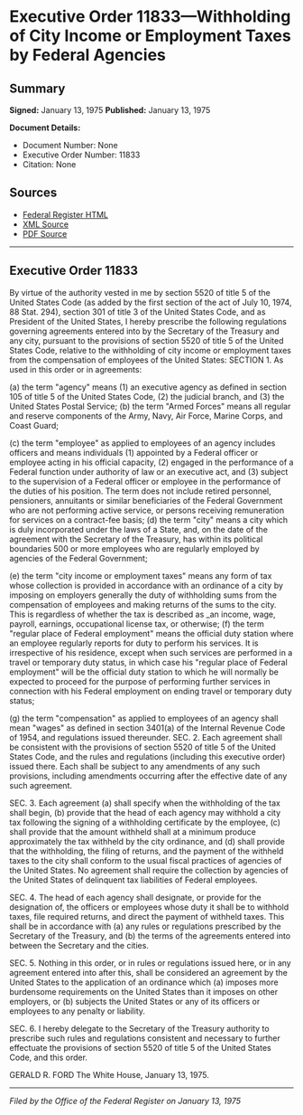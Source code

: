 # Executive Order 11833—Withholding of City Income or Employment Taxes by Federal Agencies

## Summary

**Signed:** January 13, 1975
**Published:** January 13, 1975

**Document Details:**
- Document Number: None
- Executive Order Number: 11833
- Citation: None

## Sources
- [Federal Register HTML](https://www.presidency.ucsb.edu/documents/executive-order-11833-withholding-city-income-or-employment-taxes-federal-agencies)
- [XML Source](None)
- [PDF Source](None)

---

## Executive Order 11833

By virtue of the authority vested in me by section 5520 of title 5 of the United States Code (as added by the first section of the act of July 10, 1974, 88 Stat. 294), section 301 of title 3 of the United States Code, and as President of the United States, I hereby prescribe the following regulations governing agreements entered into by the Secretary of the Treasury and any city, pursuant to the provisions of section 5520 of title 5 of the United States Code, relative to the withholding of city income or employment taxes from the compensation of employees of the United States:
SECTION 1. As used in this order or in agreements:

(a) the term "agency" means (1) an executive agency as defined in section 105 of title 5 of the United States Code, (2) the judicial branch, and (3) the United States Postal Service;
(b) the term "Armed Forces" means all regular and reserve components of the Army, Navy, Air Force, Marine Corps, and Coast Guard;

(c) the term "employee" as applied to employees of an agency includes officers and means individuals (1) appointed by a Federal officer or employee acting in his official capacity, (2) engaged in the performance of a Federal function under authority of law or an executive act, and (3) subject to the supervision of a Federal officer or employee in the performance of the duties of his position. The term does not include retired personnel, pensioners, annuitants or similar beneficiaries of the Federal Government who are not performing active service, or persons receiving remuneration for services on a contract-fee basis;
(d) the term "city" means a city which is duly incorporated under the laws of a State, and, on the date of the agreement with the Secretary of the Treasury, has within its political boundaries 500 or more employees who are regularly employed by agencies of the Federal Government;

(e) the term "city income or employment taxes" means any form of tax whose collection is provided in accordance with an ordinance of a city by imposing on employers generally the duty of withholding sums from the compensation of employees and making returns of the sums to the city. This is regardless of whether the tax is described as _an income, wage, payroll, earnings, occupational license tax, or otherwise;
(f) the term "regular place of Federal employment" means the official duty station where an employee regularly reports for duty to perform his services. It is irrespective of his residence, except when such services are performed in a travel or temporary duty status, in which case his "regular place of Federal employment" will be the official duty station to which he will normally be expected to proceed for the purpose of performing further services in connection with his Federal employment on ending travel or temporary duty status;

(g) the term "compensation" as applied to employees of an agency shall mean "wages" as defined in section 3401(a) of the Internal Revenue Code of 1954, and regulations issued thereunder.
SEC. 2. Each agreement shall be consistent with the provisions of section 5520 of title 5 of the United States Code, and the rules and regulations (including this executive order) issued there. Each shall be subject to any amendments of any such provisions, including amendments occurring after the effective date of any such agreement.

SEC. 3. Each agreement (a) shall specify when the withholding of the tax shall begin, (b) provide that the head of each agency may withhold a city tax following the signing of a withholding certificate by the employee, (c) shall provide that the amount withheld shall at a minimum produce approximately the tax withheld by the city ordinance, and (d) shall provide that the withholding, the filing of returns, and the payment of the withheld taxes to the city shall conform to the usual fiscal practices of agencies of the United States. No agreement shall require the collection by agencies of the United States of delinquent tax liabilities of Federal employees.

SEC. 4. The head of each agency shall designate, or provide for the designation of, the officers or employees whose duty it shall be to withhold taxes, file required returns, and direct the payment of withheld taxes. This shall be in accordance with (a) any rules or regulations prescribed by the Secretary of the Treasury, and (b) the terms of the agreements entered into between the Secretary and the cities.

SEC. 5. Nothing in this order, or in rules or regulations issued here, or in any agreement entered into after this, shall be considered an agreement by the United States to the application of an ordinance which (a) imposes more burdensome requirements on the United States than it imposes on other employers, or (b) subjects the United States or any of its officers or employees to any penalty or liability.

SEC. 6. I hereby delegate to the Secretary of the Treasury authority to prescribe such rules and regulations consistent and necessary to further effectuate the provisions of section 5520 of title 5 of the United States Code, and this order.

GERALD R. FORD
The White House,
January 13, 1975.

---

*Filed by the Office of the Federal Register on January 13, 1975*
